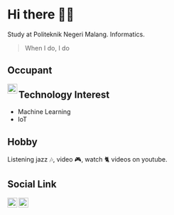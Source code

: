 # Hi there 👏😁
Study at Politeknik Negeri Malang.
Informatics.

> When I do, I do

## Occupant
[<img align="left" width="22px" src="https://cdn.jsdelivr.net/npm/simple-icons@3.11.0/icons/googlemaps.svg" />](https://goo.gl/maps/3fGyHA2fNFeTP21JA)
  
## Technology Interest
- Machine Learning
- IoT

## Hobby
Listening jazz 🎶, video 🎮, watch 🐈 videos on youtube.

## Social Link
[<img align="left" width="22px" src="https://cdn.jsdelivr.net/npm/simple-icons@v3/icons/linkedin.svg" />](https://www.linkedin.com/in/roo/) [<img align="left" width="22px" src="https://cdn.jsdelivr.net/npm/simple-icons@v3/icons/facebook.svg" />](https://www.facebook.com/ramadhan.bagaskara.75/)
